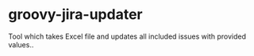 # groovy-jira-updater
Tool which takes Excel file and updates all included issues with provided values..
